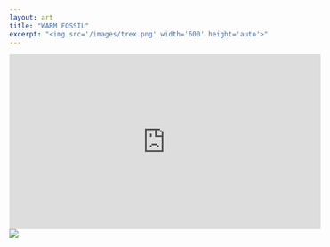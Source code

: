 ```yaml
---
layout: art
title: "WARM FOSSIL"
excerpt: "<img src='/images/trex.png' width='600' height='auto'>"
---
```

<iframe width="560" height="315" src="https://www.youtube.com/embed/dR1xesddkwo?si=zITF-m-TqcjxBEYC" title="YouTube video player" frameborder="0" allow="accelerometer; autoplay; clipboard-write; encrypted-media; gyroscope; picture-in-picture; web-share" referrerpolicy="strict-origin-when-cross-origin" allowfullscreen></iframe>

<img src='/images/trex.png'>